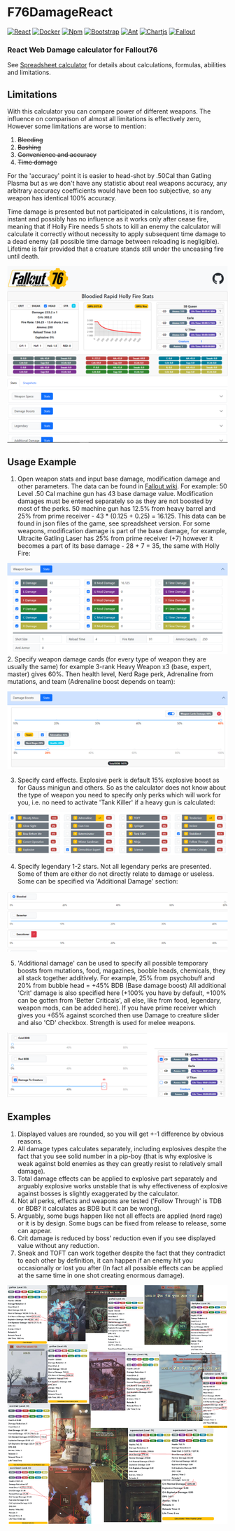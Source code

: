 # F76DamageReact
[![React](https://img.shields.io/badge/React-20232A?style=for-the-badge&logo=react&logoColor=61DAFB)](https://react.dev/)
[![Docker](https://img.shields.io/badge/Docker-2CA5E0?style=for-the-badge&logo=docker&logoColor=white)](https://www.docker.com/)
[![Npm](https://img.shields.io/badge/npm-CB3837?style=for-the-badge&logo=npm&logoColor=white)](https://docs.npmjs.com/about-npm)
[![Bootstrap](https://img.shields.io/badge/Bootstrap-563D7C?style=for-the-badge&logo=bootstrap&logoColor=white)](https://getbootstrap.com/)
[![Ant](https://img.shields.io/badge/Ant%20Design-1890FF?style=for-the-badge&logo=antdesign&logoColor=white)](https://ant.design/)
[![Chartjs](https://img.shields.io/badge/Chart%20js-FF6384?style=for-the-badge&logo=chartdotjs&logoColor=white)](https://www.chartjs.org/)
[![Fallout](https://img.shields.io/badge/Fallout76-2a475e?logo=steam&logoColor=fff&style=for-the-badge)](https://store.steampowered.com/app/1151340/Fallout_76)


### React Web Damage calculator for Fallout76 


See [Spreadsheet calculator](https://github.com/SergeyVorobiev/F76Damage) for details about calculations, formulas, abilities and limitations.

## Limitations

With this calculator you can compare power of different weapons.
The influence on comparison of almost all limitations is effectively zero, However some limitations are worse to mention:
1. ~~Bleeding~~
2. ~~Bashing~~
3. ~~Convenience and accuracy~~
4. ~~Time damage~~

For the 'accuracy' point it is easier to head-shot by .50Cal than Gatling Plasma but as we don't have any statistic about real weapons
accuracy, any arbitrary accuracy coefficients would have been too subjective, so any weapon has identical 100% accuracy.

Time damage is presented but not participated in calculations, it is random, instant and
possibly has no influence as it works only after cease fire, meaning that if Holly Fire needs 5 shots to kill an enemy the
calculator will calculate it correctly without necessity to apply subsequent time damage to a dead enemy (all possible time damage between reloading is negligible).
Lifetime is fair provided that a creature stands still under the unceasing fire until death. 

![View](client/src/resources/view.png)

## Usage Example
1. Open weapon stats and input base damage, modification damage and other parameters. The data can be found in [Fallout wiki](https://fallout.fandom.com/wiki/Fallout_76).
For example: 50 Level .50 Cal machine gun has 43 base damage value. Modification damages must be entered separately so as they
are not boosted by most of the perks. 50 machine gun has 12.5% from heavy barrel and 25% from prime receiver - 43 * (0.125 + 0.25) = 16.125.
This data can be found in json files of the game, see spreadsheet version. For some weapons, modification damage is part of the base damage,
for example, Ultracite Gatling Laser has 25% from prime receiver (+7) however it becomes a part of its base damage - 28 + 7 = 35, the same with Holly Fire:

![WeaponSpecs](client/src/resources/weaponSpecs.png)
2. Specify weapon damage cards (for every type of weapon they are usually the same) for example 3-rank Heavy Weapon x3 (base, expert, master)
gives 60%. Then health level, Nerd Rage perk, Adrenaline from mutations, and team (Adrenaline boost depends on team):

![DamageBoosts](client/src/resources/damageBoosts.png)

3. Specify card effects. Explosive perk is default 15% explosive boost as for Gauss minigun and others. So as the calculator does not know
about the type of weapon you need to specify only perks which will work for you, i.e. no need to activate 'Tank Killer' if a heavy gun is calculated:

![Perks](client/src/resources/perks.png)

4. Specify legendary 1-2 stars. Not all legendary perks are presented. Some of them are either do not directly relate to damage or useless.
Some can be specified via 'Additional Damage' section:

![Legendary](client/src/resources/legendary.png)

5. 'Additional damage' can be used to specify all possible temporary boosts from mutations, food, magazines, booble heads,
chemicals, they all stack together additively. For example, 25% from psychobuff and 20% from bubble head = +45% BDB (Base damage boost)
All additional 'Crit' damage is also specified here (+100% you have by default, +100% can be gotten from 'Better Criticals', all else,
like from food, legendary, weapon mods, can be added here). If you have prime receiver which gives you +65% against scorched
then use Damage to creature slider and also 'CD' checkbox. Strength is used for melee weapons.

![Additional](client/src/resources/additional.png)

## Examples

1. Displayed values are rounded, so you will get +-1 difference by obvious reasons. 
2. All damage types calculates separately, including explosives despite the fact that you see solid number in a pip-boy 
(that is why explosive is weak against bold enemies as they can greatly resist to relatively small damage).
3. Total damage effects can be applied to explosive part separately and arguably explosive works unstable that is why
effectiveness of explosive against bosses is slightly exaggerated by the calculator.
4. Not all perks, effects and weapons are tested ('Follow Through' is TDB or BDB? it calculates as BDB but it can be wrong).
5. Arguably, some bugs happen like not all effects are applied (nerd rage) or it is by design.
Some bugs can be fixed from release to release, some can appear.
6. Crit damage is reduced by boss' reduction even if you see displayed value without any reduction.
7. Sneak and TOFT can work together despite the fact that they contradict to each other by definition,
it can happen if an enemy hit you occasionally or lost you after (In fact all possible effects can be applied at the same time in one shot creating enormous damage).

![Total](client/src/resources/total.png)






